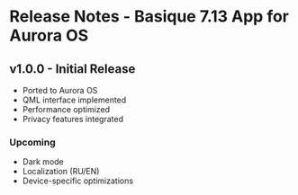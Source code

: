 # Release Notes - Basique 7.13 App for Aurora OS

## v1.0.0 - Initial Release

- Ported to Aurora OS
- QML interface implemented
- Performance optimized
- Privacy features integrated

### Upcoming

- Dark mode
- Localization (RU/EN)
- Device-specific optimizations
